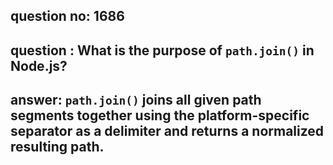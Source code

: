 
      
## question no: 1686

## question : What is the purpose of `path.join()` in Node.js?

## answer: `path.join()` joins all given path segments together using the platform-specific separator as a delimiter and returns a normalized resulting path.
      